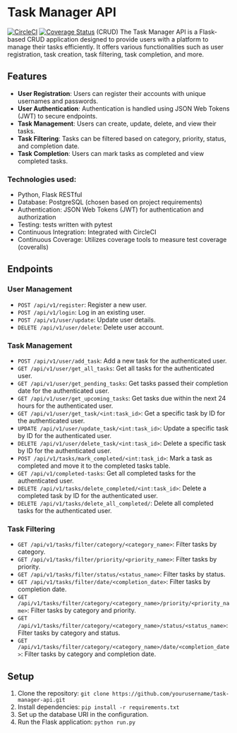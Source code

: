 
# Task Manager API
[![CircleCI](https://dl.circleci.com/status-badge/img/gh/kabuiya/task_manager/tree/main.svg?style=svg)](https://dl.circleci.com/status-badge/redirect/gh/kabuiya/task_manager/tree/main)
[![Coverage Status](https://coveralls.io/repos/github/kabuiya/task_manager/badge.svg)](https://coveralls.io/github/kabuiya/task_manager)
(CRUD)
The Task Manager API is a Flask-based CRUD application designed to provide users with a platform to manage their tasks efficiently. It offers various functionalities such as user registration, task creation, task filtering, task completion, and more.
## Features

- **User Registration**: Users can register their accounts with unique usernames and passwords.
- **User Authentication**: Authentication is handled using JSON Web Tokens (JWT) to secure endpoints.
- **Task Management**: Users can create, update, delete, and view their tasks.
- **Task Filtering**: Tasks can be filtered based on category, priority, status, and completion date.
- **Task Completion**: Users can mark tasks as completed and view completed tasks.

### Technologies used:
- Python, Flask RESTful
- Database: PostgreSQL (chosen based on project requirements)
- Authentication: JSON Web Tokens (JWT) for authentication and authorization
- Testing: tests written with pytest
- Continuous Integration: Integrated with CircleCI
- Continuous Coverage: Utilizes coverage tools to measure test coverage (coveralls)

## Endpoints

### User Management

- `POST /api/v1/register`: Register a new user.
- `POST /api/v1/login`: Log in an existing user.
- `POST /api/v1/user/update`: Update user details.
- `DELETE /api/v1/user/delete`: Delete user account.

### Task Management

- `POST /api/v1/user/add_task`: Add a new task for the authenticated user.
- `GET /api/v1/user/get_all_tasks`: Get all tasks for the authenticated user.
- `GET /api/v1/user/get_pending_tasks`: Get tasks passed their completion date for the authenticated user.
- `GET /api/v1/user/get_upcoming_tasks`: Get tasks due within the next 24 hours for the authenticated user.
- `GET /api/v1/user/get_task/<int:task_id>`: Get a specific task by ID for the authenticated user.
- `UPDATE /api/v1/user/update_task/<int:task_id>`: Update a specific task by ID for the authenticated user.
- `DELETE /api/v1/user/delete_task/<int:task_id>`: Delete a specific task by ID for the authenticated user.
- `POST /api/v1/tasks/mark_completed/<int:task_id>`: Mark a task as completed and move it to the completed tasks table.
- `GET /api/v1/completed-tasks`: Get all completed tasks for the authenticated user.
- `DELETE /api/v1/tasks/delete_completed/<int:task_id>`: Delete a completed task by ID for the authenticated user.
- `DELETE /api/v1/tasks/delete_all_completed/`: Delete all completed tasks for the authenticated user.

### Task Filtering

- `GET /api/v1/tasks/filter/category/<category_name>`: Filter tasks by category.
- `GET /api/v1/tasks/filter/priority/<priority_name>`: Filter tasks by priority.
- `GET /api/v1/tasks/filter/status/<status_name>`: Filter tasks by status.
- `GET /api/v1/tasks/filter/date/<completion_date>`: Filter tasks by completion date.
- `GET /api/v1/tasks/filter/category/<category_name>/priority/<priority_name>`: Filter tasks by category and priority.
- `GET /api/v1/tasks/filter/category/<category_name>/status/<status_name>`: Filter tasks by category and status.
- `GET /api/v1/tasks/filter/category/<category_name>/date/<completion_date>`: Filter tasks by category and completion date.

## Setup

1. Clone the repository: `git clone https://github.com/yourusername/task-manager-api.git`
2. Install dependencies: `pip install -r requirements.txt`
3. Set up the database URI in the configuration.
4. Run the Flask application: `python run.py`

